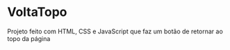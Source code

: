 # VoltaTopo
Projeto feito com HTML, CSS e JavaScript que faz um botão de retornar ao topo da página
